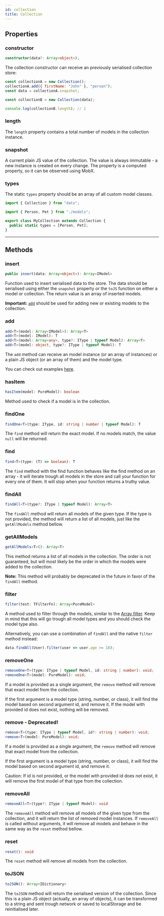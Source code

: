 ```yaml
---
id: collection
title: Collection
---
```


## Properties

### constructor

```typescript
constructor(data?: Array<object>);
```

The collection constructor can receive an previously serialised collection store:

```javascript
const collectionA = new Collection();
collectionA.add({ firstName: "John" }, "person");
const data = collectionA.snapshot;

const collectionB = new Collection(data);

console.log(collectionB.length); // 1
```

### length

The `length` property contains a total number of models in the collection instance.

### snapshot

A current plain JS value of the collection. The value is always immutable - a new instance is created on every change. The property is a computed property, so it can be observed using MobX.

### types

The static `types` property should be an array of all custom model classes.

```typescript
import { Collection } from "datx";

import { Person, Pet } from "./models";

export class MyCollection extends Collection {
  public static types = [Person, Pet];
}
```

---

## Methods

### insert

```typescript
public insert(data: Array<object>): Array<IModel>
```

Function used to insert serialised data to the store. The data should be serialised using either the `snapshot` property or the `toJS` function on either a model or collection. The return value is an array of inserted models.

**Important:** [`add`](../api-reference/collection#add) should be used for adding new or existing models to the collection.

### add

```typescript
add<T>(model: Array<IModel>): Array<T>
add<T>(model: IModel): T
add<T>(model: Array<any>, type?: IType | typeof Model): Array<T>
add<T>(model: object, type?: IType | typeof Model): T
```

The `add` method can receive an model instance (or an array of instances) or a plain JS object (or an array of them) and the model type.

You can check out examples [here](../examples/adding-models).

### hasItem

```typescript
hasItem(model: PureModel): boolean
```

Method used to check if a model is in the collection.

### findOne

```typescript
findOne<T>(type: IType, id: string | number | typeof Model): T
```

The `find` method will return the exact model. If no models match, the value `null` will be returned.

### find

```typescript
find<T>(type: (T) => boolean): T
```

The `find` method with the find function behaves like the find method on an array - it will iterate trough all models in the store and call your function for every one of them. It will stop when your function returns a truthy value.

### findAll

```typescript
findAll<T>(type?: IType | typeof Model): Array<T>
```

The `findAll` method will return all models of the given type. If the type is not provided, the method will return a list of all models, just like the `getAllModels` method bellow.

### getAllModels

```typescript
getAllModels<T>(): Array<T>
```

This method returns a list of all models in the collection. The order is not guaranteed, but will most likely be the order in which the models were added to the collection.

**Note:** This method will probably be deprecated in the future in favor of the `findAll` method.

### filter

```typescript
filter(test: TFilterFn): Array<PureModel>
```

A method used to filter through the models, similar to the [Array filter](https://developer.mozilla.org/en-US/docs/Web/JavaScript/Reference/Global_Objects/Array/filter). Keep in mind that this will go trough all model types and you should check the model type also.

Alternatively, you can use a combination of `findAll` and the native `filter` method instead:

```typescript
data.findAll(User).filter(user => user.age >= 18);
```

### removeOne

```typescript
removeOne<T>(type: IType | typeof Model, id: string | number): void;
removeOne<T>(model: PureModel): void;
```

If a model is provided as a single argument, the `remove` method will remove that exact model from the collection.

If the first argument is a model type (string, number, or class), it will find the model based on second argument id, and remove it. If the model with provided id does not exist, nothing will be removed.

### remove - Deprecated!

```typescript
remove<T>(type: IType | typeof Model, id?: string | number): void;
remove<T>(model: PureModel): void;
```

If a model is provided as a single argument, the `remove` method will remove that exact model from the collection.

If the first argument is a model type (string, number, or class), it will find the model based on second argument id, and remove it.

Caution: If id is not provided, or the model with provided id does not exist, it will remove the first model of that type from the collection.

### removeAll

```typescript
removeAll<T>(type?: IType | typeof Model): void
```

The `removeAll` method will remove all models of the given type from the collection, and it will return the list of removed model instances.
If `removeAll` is called without arguments, it will remove all models and behave in the same way as the `reset` method bellow.

### reset

```typescript
reset(): void
```

The `reset` method will remove all models from the collection.

### toJSON

```typescript
toJSON(): Array<IDictionary>
```

The `toJSON` method will return the serialised version of the collection. Since this is a plain JS object (actually, an array of objects), it can be transformed to a string and sent trough network or saved to localStorage and be reinitialised later.

